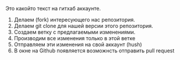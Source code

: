 Это какойто текст на гитхаб аккаунте.


1. Делаем (fork) интересующего нас репозитория.
2. Делаем git clone для нашей версии этого репозитория.
3. Создаем ветку с предлагаемыми изменениями.
4. Производим все изменения только в этой ветке
5. Отправляем эти изменения на свой аккаунт (hush)
6. В окне на Github появляется возможнсть отправить pull request

